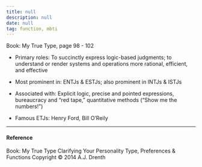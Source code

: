 ```yaml
---
title: null
description: null
date: null
tag: function, mbti
---
```


Book: My True Type, page 98 - 102

- Primary roles: To succinctly express logic-based judgments; to understand or render systems and operations more rational, efficient, and effective

- Most prominent in: ENTJs & ESTJs; also prominent in INTJs & ISTJs

- Associated with: Explicit logic, precise and pointed expressions, bureaucracy and “red tape,” quantitative methods (“Show me the numbers!”)

- Famous ETJs: Henry Ford, Bill O’Reily

---

#### Reference

Book: My True Type Clarifying Your Personality Type, Preferences & Functions Copyright © 2014 A.J. Drenth
